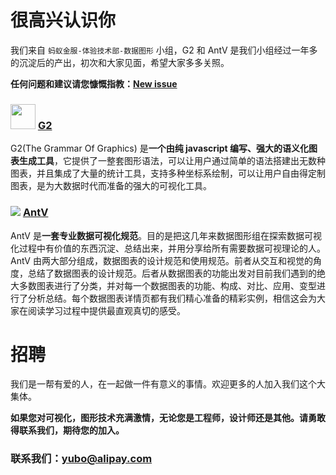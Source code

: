 
# 很高兴认识你

我们来自 `蚂蚁金服-体验技术部-数据图形` 小组，G2 和 AntV 是我们小组经过一年多的沉淀后的产出，初次和大家见面，希望大家多多关照。

**任何问题和建议请您慷慨指教：[New issue](https://github.com/antvis/feedback/issues/new)**


### <img src="https://os.alipayobjects.com/rmsportal/OHrTRDHIKaBLeri.png" width="40px">  [G2](http://g2.alipay.com)

G2(The Grammar Of Graphics) 是**一个由纯 javascript 编写、强大的语义化图表生成工具**，它提供了一整套图形语法，可以让用户通过简单的语法搭建出无数种图表，并且集成了大量的统计工具，支持多种坐标系绘制，可以让用户自由得定制图表，是为大数据时代而准备的强大的可视化工具。

### <img src="https://t.alipayobjects.com/images/T1c.loXcdXXXXXXXXX.png"> [AntV](http://antv.alipay.com)

AntV 是**一套专业数据可视化规范**。目的是把这几年来数据图形组在探索数据可视化过程中有价值的东西沉淀、总结出来，并用分享给所有需要数据可视理论的人。AntV 由两大部分组成，数据图表的设计规范和使用规范。前者从交互和视觉的角度，总结了数据图表的设计规范。后者从数据图表的功能出发对目前我们遇到的绝大多数图表进行了分类，并对每一个数据图表的功能、构成、对比、应用、变型进行了分析总结。每个数据图表详情页都有我们精心准备的精彩实例，相信这会为大家在阅读学习过程中提供最直观真切的感受。

# 招聘

我们是一帮有爱的人，在一起做一件有意义的事情。欢迎更多的人加入我们这个大集体。

**如果您对可视化，图形技术充满激情，无论您是工程师，设计师还是其他。请勇敢得联系我们，期待您的加入。**

### 联系我们：yubo@alipay.com
